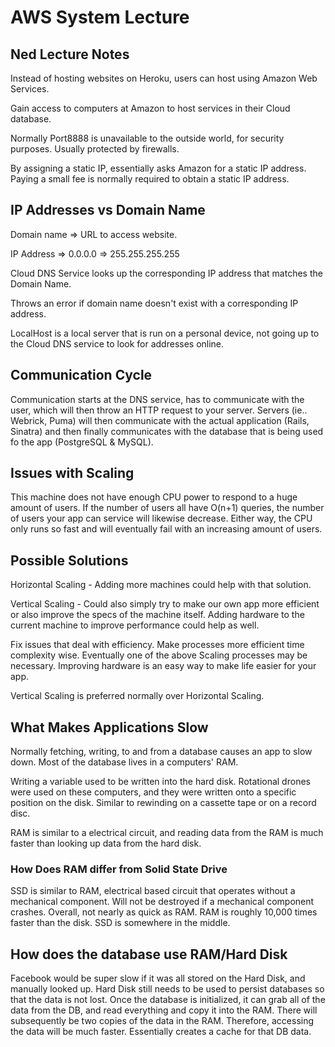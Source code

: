# AWS System Lecture

## Ned Lecture Notes

Instead of hosting websites on Heroku, users can host using Amazon Web Services.

Gain access to computers at Amazon to host services in their Cloud database.

Normally Port8888 is unavailable to the outside world, for security purposes. Usually protected by firewalls.

By assigning a static IP, essentially asks Amazon for a static IP address. Paying a small fee is normally required to obtain a static IP address.

## IP Addresses vs Domain Name

Domain name => URL to access website.

IP Address => 0.0.0.0 => 255.255.255.255

Cloud DNS Service looks up the corresponding IP address that matches the Domain Name.

Throws an error if domain name doesn't exist with a corresponding IP address.

LocalHost is a local server that is run on a personal device, not going up to the Cloud DNS service to look for addresses online.

## Communication Cycle

Communication starts at the DNS service, has to communicate with the user, which will then throw an HTTP request to your server. Servers (ie.. Webrick, Puma) will then communicate with the actual application (Rails, Sinatra) and then finally communicates with the database that is being used fo the app (PostgreSQL & MySQL).

## Issues with Scaling

This machine does not have enough CPU power to respond to a huge amount of users. If the number of users all have O(n+1) queries, the number of users your app can service will likewise decrease. Either way, the CPU only runs so fast and will eventually fail with an increasing amount of users.

## Possible Solutions

Horizontal Scaling - Adding more machines could help with that solution.

Vertical Scaling - Could also simply try to make our own app more efficient or also improve the specs of the machine itself. Adding hardware to the current machine to improve performance could help as well.

Fix issues that deal with efficiency. Make processes more efficient time complexity wise. Eventually one of the above Scaling processes may be necessary. Improving hardware is an easy way to make life easier for your app.

Vertical Scaling is preferred normally over Horizontal Scaling.

## What Makes Applications Slow

Normally fetching, writing, to and from a database causes an app to slow down. Most of the database lives in a computers' RAM.

Writing a variable used to be written into the hard disk. Rotational drones were used on these computers, and they were written onto a specific position on the disk. Similar to rewinding on a cassette tape or on a record disc.

RAM is similar to a electrical circuit, and reading data from the RAM is much faster than looking up data from the hard disk.

### How Does RAM differ from Solid State Drive

SSD is similar to RAM, electrical based circuit that operates without a mechanical component. Will not be destroyed if a mechanical component crashes. Overall, not nearly as quick as RAM. RAM is roughly 10,000 times faster than the disk. SSD is somewhere in the middle.

## How does the database use RAM/Hard Disk

Facebook would be super slow if it was all stored on the Hard Disk, and manually looked up. Hard Disk still needs to be used to persist databases so that the data is not lost. Once the database is initialized, it can grab all of the data from the DB, and read everything and copy it into the RAM. There will subsequently be two copies of the data in the RAM. Therefore, accessing the data will be much faster. Essentially creates a cache for that DB data.
